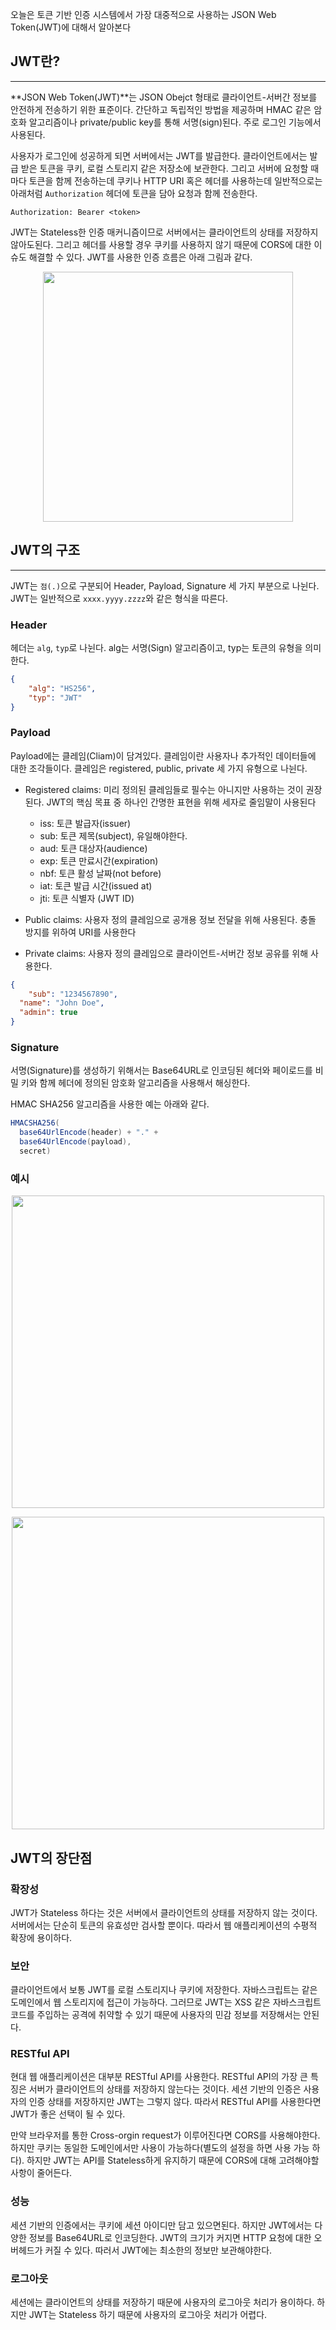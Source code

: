 오늘은 토큰 기반 인증 시스템에서 가장 대중적으로 사용하는 JSON Web Token(JWT)에 대해서 알아본다

## JWT란?
---
**JSON Web Token(JWT)**는 JSON Obejct 형태로 클라이언트-서버간 정보를 안전하게 전송하기 위한 표준이다. 간단하고 독립적인 방법을 제공하며 HMAC 같은 암호화 알고리즘이나 private/public key를 통해 서명(sign)된다. 주로 로그인 기능에서 사용된다.

사용자가 로그인에 성공하게 되면 서버에서는 JWT를 발급한다. 클라이언트에서는 발급 받은 토큰을 쿠키, 로컬 스토리지 같은 저장소에 보관한다. 그리고 서버에 요청할 때마다 토큰을 함께 전송하는데 쿠키나 HTTP URI 혹은 헤더를 사용하는데 일반적으로는 아래처럼 `Authorization` 헤더에 토큰을 담아 요청과 함께 전송한다.

`Authorization: Bearer <token>`

JWT는 Stateless한 인증 매커니즘이므로 서버에서는 클라이언트의 상태를 저장하지 않아도된다. 그리고 헤더를 사용할 경우 쿠키를 사용하지 않기 때문에 CORS에 대한 이슈도 해결할 수 있다. JWT를 사용한 인증 흐름은 아래 그림과 같다.

<p align=middle>
    <img src=https://user-images.githubusercontent.com/60502370/149324262-778f08ec-49e2-4f35-9a11-83f7fc327973.png width=400>
</p>   

## JWT의 구조
---
JWT는 `점(.)`으로 구분되어 Header, Payload, Signature 세 가지 부분으로 나뉜다. JWT는 일반적으로 `xxxx.yyyy.zzzz`와 같은 형식을 따른다.

### Header
헤더는 `alg`, `typ`로 나뉜다. alg는 서명(Sign) 알고리즘이고, typ는 토큰의 유형을 의미한다.

```json
{
    "alg": "HS256",
    "typ": "JWT"
}
```

### Payload
Payload에는 클레임(Cliam)이 담겨있다. 클레임이란 사용자나 추가적인 데이터들에 대한 조각들이다. 클레임은 registered, public, private 세 가지 유형으로 나뉜다.

- Registered claims: 미리 정의된 클레임들로 필수는 아니지만 사용하는 것이 권장된다. JWT의 핵심 목표 중 하나인 간명한 표현을 위해 세자로 줄임말이 사용된다
  - iss: 토큰 발급자(issuer)
  - sub: 토큰 제목(subject), 유일해야한다.
  - aud: 토큰 대상자(audience)
  - exp: 토큰 만료시간(expiration)
  - nbf: 토큰 활성 날짜(not before)
  - iat: 토큰 발급 시간(issued at)
  - jti: 토큰 식별자 (JWT ID)

- Public claims: 사용자 정의 클레임으로 공개용 정보 전달을 위해 사용된다. 충돌 방지를 위하여 URI를 사용한다
- Private claims: 사용자 정의 클레임으로 클라이언트-서버간 정보 공유를 위해 사용한다.

```json
{
    "sub": "1234567890",
  "name": "John Doe",
  "admin": true
}
```

### Signature
서명(Signature)를 생성하기 위해서는 Base64URL로 인코딩된 헤더와 페이로드를 비밀 키와 함께 헤더에 정의된 암호화 알고리즘을 사용해서 해싱한다.

HMAC SHA256 알고리즘을 사용한 예는 아래와 같다.
```java
HMACSHA256(
  base64UrlEncode(header) + "." +
  base64UrlEncode(payload),
  secret)
```

### 예시
<p align=middle>
    <img src=https://user-images.githubusercontent.com/60502370/149329119-afc53d01-0aa0-47b1-85b8-b95e969a3af9.png width=500>
</p>   
<p align=middle>
    <img src=https://user-images.githubusercontent.com/60502370/149329192-79f871e3-9605-45d8-afdb-c8b2438a8721.png width=500>
</p>   

## JWT의 장단점

### 확장성
JWT가 Stateless 하다는 것은 서버에서 클라이언트의 상태를 저장하지 않는 것이다. 서버에서는 단순히 토큰의 유효성만 검사할 뿐이다. 따라서 웹 애플리케이션의 수평적 확장에 용이하다.

### 보안
클라이언트에서 보통 JWT를 로컬 스토리지나 쿠키에 저장한다. 자바스크립트는 같은 도메인에서 웹 스토리지에 접근이 가능하다. 그러므로 JWT는 XSS 같은 자바스크립트 코드를 주입하는 공격에 취약할 수 있기 때문에 사용자의 민감 정보를 저장해서는 안된다.

### RESTful API
현대 웹 애플리케이션은 대부분 RESTful API를 사용한다. RESTful API의 가장 큰 특징은 서버가 클라이언트의 상태를 저장하지 않는다는 것이다. 세션 기반의 인증은 사용자의 인증 상태를 저장하지만 JWT는 그렇지 않다. 따라서 RESTful API를 사용한다면 JWT가 좋은 선택이 될 수 있다.

만약 브라우저를 통한 Cross-orgin request가 이루어진다면 CORS를 사용해야한다. 하지만 쿠키는 동일한 도메인에서만 사용이 가능하다(별도의 설정을 하면 사용 가능 하다). 하지만 JWT는 API를  Stateless하게 유지하기 때문에 CORS에 대해 고려해야할 사항이 줄어든다.

### 성능
세션 기반의 인증에서는 쿠키에 세션 아이디만 담고 있으면된다. 하지만 JWT에서는 다양한 정보를 Base64URL로 인코딩한다. JWT의 크기가 커지면 HTTP 요청에 대한 오버헤드가 커질 수 있다. 따러서 JWT에는 최소한의 정보만 보관해야한다.

### 로그아웃
세션에는 클라이언트의 상태를 저장하기 때문에 사용자의 로그아웃 처리가 용이하다. 하지만 JWT는 Stateless 하기 때문에 사용자의 로그아웃 처리가 어렵다.